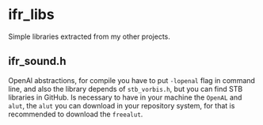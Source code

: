 # ifr_libs
Simple libraries extracted from my other projects.

## ifr_sound.h
OpenAl abstractions, for compile you have to put `-lopenal` flag in command line, and also the library depends of `stb_vorbis.h`, but you can find STB libraries in GitHub. Is necessary to have in your machine the `OpenAL` and `alut`, the `alut` you can download in your repository system, for that is recommended to download the `freealut`.
